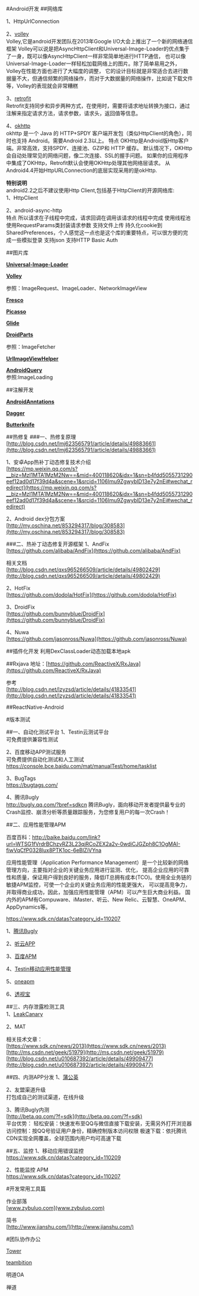 
#Android开发
##网络库

1、HttpUrlConnection<br>

2、[volley](https://github.com/mcxiaoke/android-volley "volley")<br>
Volley,它是android开发团队在2013年Google I/O大会上推出了一个新的网络通信框架
Volley可以说是把AsyncHttpClient和Universal-Image-Loader的优点集于了一身，既可以像AsyncHttpClient一样非常简单地进行HTTP通信，
也可以像Universal-Image-Loader一样轻松加载网络上的图片。除了简单易用之外，Volley在性能方面也进行了大幅度的调整，
它的设计目标就是非常适合去进行数据量不大，但通信频繁的网络操作，而对于大数据量的网络操作，比如说下载文件等，Volley的表现就会非常糟糕

3、[retrofit](https://github.com/square/retrofit "retrofit")<br>
Retrofit支持同步和异步两种方式，在使用时，需要将请求地址转换为接口，通过注解来指定请求方法，请求参数，请求头，返回值等信息。

4、[okhttp](https://github.com/square/okhttp)<br>
okhttp 是一个 Java 的 HTTP+SPDY 客户端开发包（类似HttpClient的角色），同时也支持 Android。需要Android 2.3以上。
特点
OKHttp是Android版Http客户端。非常高效，支持SPDY、连接池、GZIP和 HTTP 缓存。
默认情况下，OKHttp会自动处理常见的网络问题，像二次连接、SSL的握手问题。
如果你的应用程序中集成了OKHttp，Retrofit默认会使用OKHttp处理其他网络层请求。
从Android4.4开始HttpURLConnection的底层实现采用的是okHttp.

**特别说明**<br>
android2.2之后不建议使用Http Client,包括基于HttpClient的开源网络库:<br>
1、HttpClient<br>

2、android-async-http<br>
特点
所以请求在子线程中完成，请求回调在调用该请求的线程中完成
使用线程池
使用RequestParams类封装请求参数
支持文件上传
持久化cookie到SharedPreferences，个人感觉这一点也是这个库的重要特点，可以很方便的完成一些模拟登录
支持json
支持HTTP Basic Auth
  
##图片库

**[Universal-Image-Loader][1]**<br>


**[Volley][2]**<br>


参照：ImageRequest、ImageLoader、NetworkImageView

**[Fresco][3]**<br>


**[Picasso][4]**<br>


**[Glide][5]**<br>


**[DroidParts][6]** <br>

参照：ImageFetcher

**[UrlImageViewHelper][7]**<br>


**[AndroidQuery][8]** <br>
参照:ImageLoading

##注解开发
 
**[AndroidAnntations][9]**<br>

**[Dagger][10]**<br>

**[Butterknife][11]**<br>

##热修复
###一、热修复原理
[http://blog.csdn.net/lmj623565791/article/details/49883661](http://blog.csdn.net/lmj623565791/article/details/49883661)
 
1、安卓App热补丁动态修复技术介绍 <br>
[https://mp.weixin.qq.com/s?__biz=MzI1MTA1MzM2Nw==&mid=400118620&idx=1&sn=b4fdd5055731290eef12ad0d17f39d4a&scene=1&srcid=1106Imu9ZgwybID13e7y2nEi#wechat_redirect](https://mp.weixin.qq.com/s?__biz=MzI1MTA1MzM2Nw==&mid=400118620&idx=1&sn=b4fdd5055731290eef12ad0d17f39d4a&scene=1&srcid=1106Imu9ZgwybID13e7y2nEi#wechat_redirect)

2、Android dex分包方案 <br>
[http://my.oschina.net/853294317/blog/308583](http://my.oschina.net/853294317/blog/308583)

###二、热补丁动态修复开源框架
1、AndFix <br>
[https://github.com/alibaba/AndFix](https://github.com/alibaba/AndFix)

相关文档 <br>
[http://blog.csdn.net/qxs965266509/article/details/49802429](http://blog.csdn.net/qxs965266509/article/details/49802429)

2、HotFix <br>
[https://github.com/dodola/HotFix](https://github.com/dodola/HotFix)    

3、DroidFix <br>
[https://github.com/bunnyblue/DroidFix](https://github.com/bunnyblue/DroidFix)  


4、Nuwa  <br>
[https://github.com/jasonross/Nuwa](https://github.com/jasonross/Nuwa)

##插件化开发
利用DexClassLoader动态加载本地apk

##Rxjava
地址：[https://github.com/ReactiveX/RxJava](https://github.com/ReactiveX/RxJava)

参考 <br>
[http://blog.csdn.net/lzyzsd/article/details/41833541](http://blog.csdn.net/lzyzsd/article/details/41833541)

##ReactNative-Android


#版本测试

##一、自动化测试平台
1、Testin云测试平台<br>
可免费提供兼容性测试

2、百度移动APP测试服务<br>
可免费提供自动化测试和人工测试<br>
https://console.bce.baidu.com/mat/manualTest/home/tasklist

3、BugTags <br>
https://bugtags.com/

4、腾讯Bugly <br>
http://bugly.qq.com/?bref=sdkcn
腾讯Bugly，面向移动开发者提供最专业的Crash监控、崩溃分析等质量跟踪服务，为您修复用户的每一次Crash！

##二、应用性能管理APM

百度百科：http://baike.baidu.com/link?url=WTSG1fVrdrBChzvRZ3L23qjRCoZEX2a2v-0wdiCJGZph8C1OgMAI-fiwVqCfP0328lux8PTK1oc-6eBlZiVYna

应用性能管理（Application Performance Management）是一个比较新的网络管理方向，主要指对企业的关键业务应用进行监测、优化，
提高企业应用的可靠性和质量，保证用户得到良好的服务，降低IT总拥有成本(TCO)。使用全业务链的敏捷APM监控，可使一个企业的关键业务应用的性能更强大，
可以提高竞争力，并取得商业成功，因此，加强应用性能管理（APM）可以产生巨大商业利益。
国内外的APM有Compuware、iMaster、听云、New Relic、云智慧、OneAPM、AppDynamics等。

https://www.sdk.cn/datas?category_id=110207

1、[腾讯Bugly](http://bugly.qq.com/?bref=sdkcn) <br>


2、[听云APP](http://www.tingyun.com/tingyun_app.html) <br>


3、[百度APM](https://bce.baidu.com/product/apm.html) <br>


4、[Testin移动应用性能管理](http://crash.testin.cn/) <br>


5、[oneapm](http://www.oneapm.com/mi/android.html) <br>


6、[透视宝](http://www.toushibao.com/mobile.html) <br>


##三、内存泄露检测工具 <br>
1、[LeakCanary](https://github.com/square/leakcanary) <br>


2、MAT

相关技术文章：<br>
[https://www.sdk.cn/news/2013](https://www.sdk.cn/news/2013) <br>
[http://ms.csdn.net/geek/51979](http://ms.csdn.net/geek/51979) <br>
[http://blog.csdn.net/u010687392/article/details/49909477](http://blog.csdn.net/u010687392/article/details/49909477) 

##四、内测APP分发
1、[蒲公英](http://www.pgyer.com/) <br>


2、友盟渠道升级 <br>
打包成自己的测试渠道，在线升级

3、腾讯Bugly内测 <br>
[http://beta.qq.com/?f=sdk](http://beta.qq.com/?f=sdk) <br>
平台优势：
轻松安装：快速发布至QQ与微信直接下载安装，无需另外打开浏览器
访问控制：按QQ号验证用户身份，精确控制版本访问权限
极速下载：依托腾讯CDN实现全网覆盖，全球范围内用户均可高速下载

##五、监控
1、移动应用错误监控 <br>
https://www.sdk.cn/datas?category_id=110209

2、性能监控 APM <br>
https://www.sdk.cn/datas?category_id=110207


#开发常用工具篇

作业部落 <br>
[www.zybuluo.com](www.zybuluo.com)

简书 <br>
[http://www.jianshu.com/](http://www.jianshu.com/)

#团队协作办公

[Tower](https://tower.im/) <br>


[teambition](https://www.teambition.com/) <br>


明道OA

禅道

  [1]: https://github.com/nostra13/Android-Universal-Image-Loader
  [2]: https://github.com/mcxiaoke/android-volley
  [3]: https://github.com/facebook/fresco
  [4]: https://github.com/square/picasso
  [5]: https://github.com/bumptech/glide
  [6]: https://github.com/yanchenko/droidparts
  [7]: https://github.com/koush/UrlImageViewHelper
  [8]: https://github.com/androidquery/androidquery
  [9]: http://androidannotations.org/
  [10]: https://github.com/square/dagger
  [11]: https://github.com/JakeWharton/butterknife